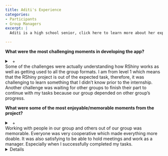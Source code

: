 ```yaml
---
title: Aditi's Experience
categories:
- Participants
- Group Managers
excerpt: |
  Aditi is a high school senior, click here to learn more about her experience as a participant in this project.|

---
```


**What were the most challenging moments in developing the app?**
<details>
<summary>
<a class="btnfire small stroke"><em class="fas fa-chevron-circle-down"></em>&nbsp;&nbsp;+</a> 
<summary>
Some of the challenges were actually understanding how RShiny works as well as getting used to all the group formats. I am from level 1 which means that the RShiny project is out of the expected task, therefore, it was challenging to learn something that I didn’t know prior to the internship. Another challenge was waiting for other groups to finish their part to continue with my tasks because our group depended on other group’s progress.

</details>

**What were some of the most enjoyable/memorable moments from the project?**
<details>
<summary>
<a class="btnfire small stroke"><em class="fas fa-chevron-circle-down"></em>&nbsp;&nbsp;+</a> 
<summary>
Working with people in our group and others out of our group was memorable. Everyone was very cooperative which made everything more doable. It was also satisfying to be able to hold meetings and work as a manager. Especially when I successfully completed my tasks.
  
<details>
  
**Were there any unique aspects of the project that you particularly enjoyed?**
<details>
<summary>
<a class="btnfire small stroke"><em class="fas fa-chevron-circle-down"></em>&nbsp;&nbsp;+</a> 
<summary>
Working with a new coding language, RShiny, was unique. Usually, I believe only those who pursue a career in bioinformatics and other similar careers use this language, so it was a valuable experience. Meeting people from all over the world was also a new experience. 
  
<details>

**What is the one thing you will take away from this experience?**
<details>
<summary>
<a class="btnfire small stroke"><em class="fas fa-chevron-circle-down"></em>&nbsp;&nbsp;+</a> 
<summary>
I think being a manager was stressful at some time, especially the beginning because it was such an important role and it was intimidating. The biggest takeaway is to not shy away from intimidating roles. This project especially helped me work on my public speaking skills.

<details>


